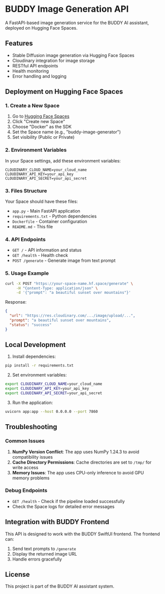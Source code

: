 # BUDDY Image Generation API

A FastAPI-based image generation service for the BUDDY AI assistant, deployed on Hugging Face Spaces.

## Features

- Stable Diffusion image generation via Hugging Face Spaces
- Cloudinary integration for image storage
- RESTful API endpoints
- Health monitoring
- Error handling and logging

## Deployment on Hugging Face Spaces

### 1. Create a New Space

1. Go to [Hugging Face Spaces](https://huggingface.co/spaces)
2. Click "Create new Space"
3. Choose "Docker" as the SDK
4. Set the Space name (e.g., "buddy-image-generator")
5. Set visibility (Public or Private)

### 2. Environment Variables

In your Space settings, add these environment variables:

```
CLOUDINARY_CLOUD_NAME=your_cloud_name
CLOUDINARY_API_KEY=your_api_key
CLOUDINARY_API_SECRET=your_api_secret
```

### 3. Files Structure

Your Space should have these files:
- `app.py` - Main FastAPI application
- `requirements.txt` - Python dependencies
- `Dockerfile` - Container configuration
- `README.md` - This file

### 4. API Endpoints

- `GET /` - API information and status
- `GET /health` - Health check
- `POST /generate` - Generate image from text prompt

### 5. Usage Example

```bash
curl -X POST "https://your-space-name.hf.space/generate" \
     -H "Content-Type: application/json" \
     -d '{"prompt": "a beautiful sunset over mountains"}'
```

Response:
```json
{
  "url": "https://res.cloudinary.com/.../image/upload/...",
  "prompt": "a beautiful sunset over mountains",
  "status": "success"
}
```

## Local Development

1. Install dependencies:
```bash
pip install -r requirements.txt
```

2. Set environment variables:
```bash
export CLOUDINARY_CLOUD_NAME=your_cloud_name
export CLOUDINARY_API_KEY=your_api_key
export CLOUDINARY_API_SECRET=your_api_secret
```

3. Run the application:
```bash
uvicorn app:app --host 0.0.0.0 --port 7860
```

## Troubleshooting

### Common Issues

1. **NumPy Version Conflict**: The app uses NumPy 1.24.3 to avoid compatibility issues
2. **Cache Directory Permissions**: Cache directories are set to `/tmp/` for write access
3. **Memory Issues**: The app uses CPU-only inference to avoid GPU memory problems

### Debug Endpoints

- `GET /health` - Check if the pipeline loaded successfully
- Check the Space logs for detailed error messages

## Integration with BUDDY Frontend

This API is designed to work with the BUDDY SwiftUI frontend. The frontend can:

1. Send text prompts to `/generate`
2. Display the returned image URL
3. Handle errors gracefully

## License

This project is part of the BUDDY AI assistant system. 